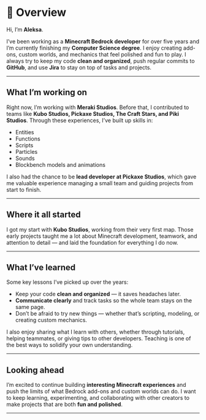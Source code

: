 # 📖 Overview

Hi, I’m **Aleksa**.

I’ve been working as a **Minecraft Bedrock developer** for over five years and I’m currently finishing my **Computer Science degree**. I enjoy creating add-ons, custom worlds, and mechanics that feel polished and fun to play. I always try to keep my code **clean and organized**, push regular commits to **GitHub**, and use **Jira** to stay on top of tasks and projects.

---

## What I’m working on

Right now, I’m working with **Meraki Studios**. Before that, I contributed to teams like **Kubo Studios, Pickaxe Studios, The Craft Stars, and Piki Studios**. Through these experiences, I’ve built up skills in:

- Entities  
- Functions  
- Scripts  
- Particles  
- Sounds  
- Blockbench models and animations  

I also had the chance to be **lead developer at Pickaxe Studios**, which gave me valuable experience managing a small team and guiding projects from start to finish.

---

## Where it all started

I got my start with **Kubo Studios**, working from their very first map. Those early projects taught me a lot about Minecraft development, teamwork, and attention to detail — and laid the foundation for everything I do now.

---

## What I’ve learned

Some key lessons I’ve picked up over the years:

- Keep your code **clean and organized** — it saves headaches later.  
- **Communicate clearly** and track tasks so the whole team stays on the same page.  
- Don’t be afraid to try new things — whether that’s scripting, modeling, or creating custom mechanics.  

I also enjoy sharing what I learn with others, whether through tutorials, helping teammates, or giving tips to other developers. Teaching is one of the best ways to solidify your own understanding.

---

## Looking ahead

I’m excited to continue building **interesting Minecraft experiences** and push the limits of what Bedrock add-ons and custom worlds can do. I want to keep learning, experimenting, and collaborating with other creators to make projects that are both **fun and polished**.

---
